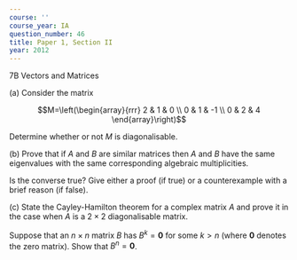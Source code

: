 ```yaml
---
course: ''
course_year: IA
question_number: 46
title: Paper 1, Section II
year: 2012
---
```



7B Vectors and Matrices

(a) Consider the matrix

$$M=\left(\begin{array}{rrr}
2 & 1 & 0 \\
0 & 1 & -1 \\
0 & 2 & 4
\end{array}\right)$$

Determine whether or not $M$ is diagonalisable.

(b) Prove that if $A$ and $B$ are similar matrices then $A$ and $B$ have the same eigenvalues with the same corresponding algebraic multiplicities.

Is the converse true? Give either a proof (if true) or a counterexample with a brief reason (if false).

(c) State the Cayley-Hamilton theorem for a complex matrix $A$ and prove it in the case when $A$ is a $2 \times 2$ diagonalisable matrix.

Suppose that an $n \times n$ matrix $B$ has $B^{k}=\mathbf{0}$ for some $k>n$ (where $\mathbf{0}$ denotes the zero matrix). Show that $B^{n}=\mathbf{0}$.